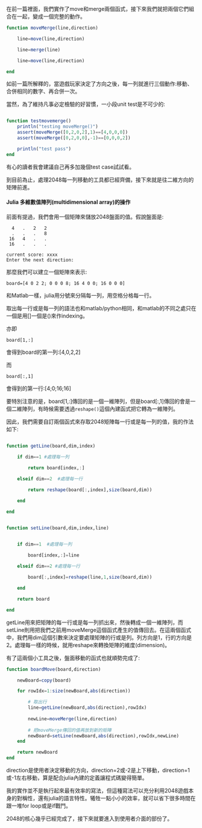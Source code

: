 在前一篇裡面，我們實作了move和merge兩個函式，接下來我們就把兩個它們組合在一起，變成一個完整的動作。

```julia
function moveMerge(line,direction)

    line=move(line,direction)

    line=merge(line)

    line=move(line,direction)

end
```
如前一篇所解釋的，當遊戲玩家決定了方向之後，每一列就進行三個動作:移動、合併相同的數字、再合併一次。

當然，為了維持凡事必定檢驗的好習慣，一小段unit test是不可少的:

```julia

function testmovemerge()
    println("testing moveMerge()")
    assert(moveMerge([0,2,0,2],1)==[4,0,0,0])
    assert(moveMerge([0,2,0,0],-1)==[0,0,0,2])

    println("test pass")
end

```

有心的讀者我會建議自己再多加幾個test case試試看。

到目前為止，處理2048每一列移動的工具都已經齊備，接下來就是往二維方向的矩陣前進。


#### Julia 多維數值陣列(multidimensional array)的操作

前面有提過，我們會用一個矩陣來儲放2048盤面的值。假說盤面是:


```
  4   .   2   2
  .   .   .   8
 16   4   .   .
 16   .   .   .

current score: xxxx
Enter the next direction:
```

那麼我們可以建立一個矩陣來表示:

```
board=[4 0 2 2; 0 0 0 8; 16 4 0 0; 16 0 0 0]

```

和Matlab一樣，julia用分號來分隔每一列，用空格分格每一行。

取出每一行或是每一列的語法也和matlab/python相同，和matlab的不同之處只在一個是用[]一個是()來作indexing。

亦即

```
board[1,:]
```
會得到board的第一列:[4,0,2,2]

而
```
board[:,1]
```
會得到的第一行:[4;0;16;16]

要特別注意的是，board[1,:]傳回的是一個一維陣列，但是board[:,1]傳回的會是一個二維陣列，有時候需要透過```reshape()```這個內建函式把它轉為一維陣列。


因此，我們需要自訂兩個函式來存取2048矩陣每一行或是每一列的值，我的作法如下:


```julia

function getLine(board,dim,index)

    if dim==1 #處理每一列
        
        return board[index,:]

    elseif dim==2  #處理每一行

        return reshape(board[:,index],size(board,dim))

    end

end


function setLine(board,dim,index,line)


    if dim==1  #處理每一列
        
        board[index,:]=line

    elseif dim==2 #處理每一行

        board[:,index]=reshape(line,1,size(board,dim))

    end

    return board

end
```

getLine用來把矩陣的每一行或是每一列抓出來，然後轉成一個一維陣列，而setLine則用把我們之前用moveMerge這個函式產生的值傳回去。在這兩個函式中，我們用dim這個引數來決定要處理矩陣的行或是列。列方向是1，行的方向是2。處理每一樣的時候，就用reshape來轉換矩陣的維度(dimension)。

有了這兩個小工具之後，盤面移動的函式也就順勢完成了:


```julia
function boardMove(board,direction)

    newBoard=copy(board)

    for rowIdx=1:size(newBoard,abs(direction))

        # 取出行
        line=getLine(newBoard,abs(direction),rowIdx)
        
        newLine=moveMerge(line,direction)
        
        # 把moveMerge傳回的值再放到新的矩陣
        newBoard=setLine(newBoard,abs(direction),rowIdx,newLine)
    end

    return newBoard
end

```

direction是使用者決定移動的方向，direction=2或-2是上下移動，direction=1或-1左右移動，算是配合julia內建的定義讓程式碼變得簡單。

我的實作並不是執行起來最有效率的寫法，但這種寫法可以充分利用2048遊戲本身的對稱性，還有julia的語言特性。犧牲一點小小的效率，就可以省下很多時間在跟一堆for loop或是if戰鬥。

2048的核心幾乎已經完成了，接下來就要進入到使用者介面的部份了。





